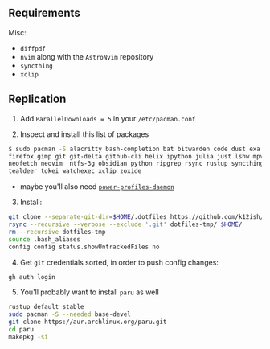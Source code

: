 ## Requirements

Misc:

- `diffpdf`
- `nvim` along with the `AstroNvim` repository
- `syncthing`
- `xclip`


## Replication

1. Add `ParallelDownloads = 5` in your `/etc/pacman.conf`   

2. Inspect and install this list of packages

```sh
$ sudo pacman -S alacritty bash-completion bat bitwarden code dust exa fd \
firefox gimp git git-delta github-cli helix ipython julia just lshw mpv \
neofetch neovim  ntfs-3g obsidian python ripgrep rsync rustup syncthing \
tealdeer tokei watchexec xclip zoxide
```

- maybe you'll also need [`power-profiles-daemon`](https://www.reddit.com/r/archlinux/comments/s364zv/power_profiles_missing_from_gnome_settings_after/)


3. Install:

```sh
git clone --separate-git-dir=$HOME/.dotfiles https://github.com/k12ish/dotfiles.git dotfiles-tmp
rsync --recursive --verbose --exclude '.git' dotfiles-tmp/ $HOME/
rm --recursive dotfiles-tmp
source .bash_aliases
config config status.showUntrackedFiles no
```

4. Get `git` credentials sorted, in order to push config changes:

```sh
gh auth login
```

5. You'll probably want to install `paru` as well

```sh
rustup default stable
sudo pacman -S --needed base-devel
git clone https://aur.archlinux.org/paru.git
cd paru
makepkg -si
```


